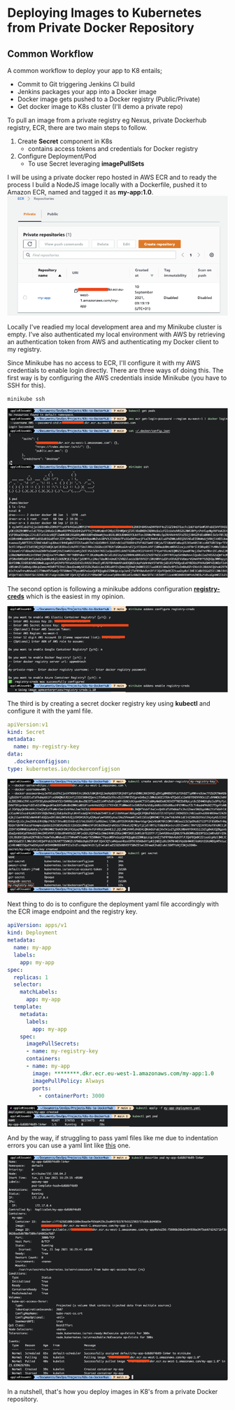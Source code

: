 # Deploying Images to Kubernetes from Private Docker Repository

## Common Workflow

A common workflow to deploy your app to K8 entails;

* Commit to Git triggering Jenkins CI build
* Jenkins packages your app into a Docker image
* Docker image gets pushed to a Docker registry (Public/Private)
* Get docker image to K8s cluster (I'll demo a private repo)

To pull an image from a private registry eg Nexus, private Dockerhub registry, ECR, there are two main steps to follow.

1. Create **Secret** component in K8s
   * contains access tokens and credentials for Docker registry
2. Configure Deployment/Pod
   * To use Secret leveraging **imagePullSets**

I will be using a private docker repo hosted in AWS ECR and to ready the process I  build a NodeJS image locally with a Dockerfile, pushed it to Amazon ECR, named and tagged it as **my-app:1.0**.
![image-1](./images/image-1.png)

Locally I've readied my local development area and my Minikube cluster is empty. I've also authenticated my local environment with AWS by retrieving an authentication token from AWS and authenticating my Docker client to my registry.

Since Minikube has no access to ECR, I'll configure it with my AWS credentials to enable login directly. There are three ways of doing this. The first way is by configuring the AWS credentials inside Minikube (you have to SSH for this).

```shell
minikube ssh
```

![image-2](./images/image-2.png)

The second option is following a minikube addons configuration **[registry-creds](https://minikube.sigs.k8s.io/docs/tutorials/configuring_creds_for_aws_ecr/)** which is the easiest in my opinion.

![image-3](./images/image-3.png)

The third is by creating a secret docker registry key using **kubectl** and configure it with the yaml file.

```yml
apiVersion:v1
kind: Secret
metadata:
  name: my-registry-key
data:
  .dockerconfigjson:
type: kubernetes.io/dockerconfigjson
```

![image-4](./images/image-4.png)

Next thing to do is to configure the deployment yaml file accordingly with the ECR image endpoint and the registry key.

```yml
apiVersion: apps/v1
kind: Deployment
metadata:
  name: my-app
  labels:
    app: my-app
spec:
  replicas: 1
  selector:
    matchLabels:
      app: my-app
  template:
    metadata:
      labels:
        app: my-app
    spec:
      imagePullSecrets:
      - name: my-registry-key
      containers:
      - name: my-app
        image: ********.dkr.ecr.eu-west-1.amazonaws.com/my-app:1.0
        imagePullPolicy: Always
        ports:
          - containerPort: 3000
```

![image-5](./images/image-5.png)

And by the way, if struggling to pass yaml files like me due to indentation errors  you can use a yaml lint like [this](http://www.yamllint.com/) one.

![image-6](./images/image-6.png)

In a nutshell, that's how you deploy images in K8's from a private Docker repository.